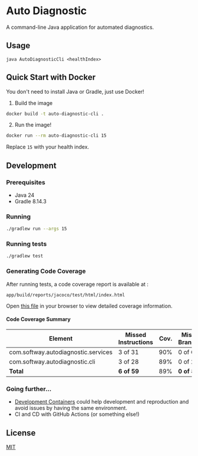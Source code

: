 # Auto Diagnostic

A command-line Java application for automated diagnostics.

## Usage

```
java AutoDiagnosticCli <healthIndex>
```

## Quick Start with Docker

You don't need to install Java or Gradle, just use Docker!

1. Build the image

```sh
docker build -t auto-diagnostic-cli .
```
2. Run the image!

```sh
docker run --rm auto-diagnostic-cli 15
```

Replace `15` with your health index.

## Development

### Prerequisites

- Java 24
- Gradle 8.14.3

### Running

```sh
./gradlew run --args 15
```

### Running tests

```sh
./gradlew test
```

### Generating Code Coverage

After running tests, a code coverage report is available at :

```
app/build/reports/jacoco/test/html/index.html
```

Open [this file](app/build/reports/jacoco/test/html/index.html) in your browser to view detailed coverage information.

#### Code Coverage Summary

| Element                               | Missed Instructions | Cov. | Missed Branches | Cov.  | Missed | Cxty | Missed | Lines | Missed | Methods | Missed | Classes |
|---------------------------------------|---------------------|------|-----------------|-------|--------|------|--------|-------|--------|---------|--------|---------|
| com.softway.autodiagnostic.services   | 3 of 31             | 90%  | 0 of 6          | 100%  | 1      | 5    | 1      | 9     | 1      | 2       | 0      | 1       |
| com.softway.autodiagnostic.cli        | 3 of 28             | 89%  | 0 of 2          | 100%  | 1      | 3    | 1      | 11    | 1      | 2       | 0      | 1       |
| **Total**                             | **6 of 59**         | 89%  | **0 of 8**      | 100%  | 2      | 8    | 2      | 20    | 2      | 4       | 0      | 2       |

### Going further...

- [Development Containers](https://containers.dev/) could help development and reproduction and avoid issues by having the same environment.
- CI and CD with GitHub Actions (or something else!)

## License

[MIT](LICENSE)